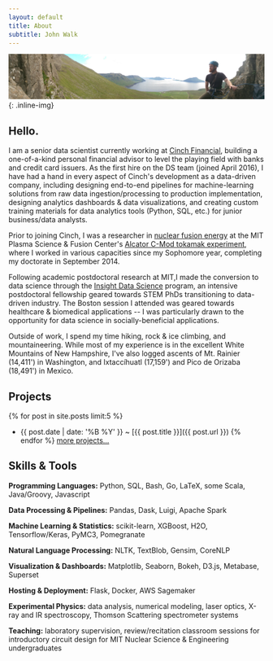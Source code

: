 ```yaml
---
layout: default
title: About
subtitle: John Walk
---
```


![ProfilePhoto](/images/headers/faroes.jpg){: .inline-img}

## Hello.

I am a senior data scientist currently working at
[Cinch Financial](https://cinchfinancial.com/), building a one-of-a-kind personal
financial advisor to level the playing field with banks and credit card issuers.
As the first hire on the DS team (joined April 2016), I have had a hand in every
aspect of Cinch's development as a data-driven company, including designing
end-to-end pipelines for machine-learning solutions from raw data
ingestion/processing to production implementation, designing analytics
dashboards & data visualizations, and creating custom training materials for
data analytics tools (Python, SQL, etc.) for junior business/data
analysts.

Prior to joining Cinch, I was a researcher in [nuclear fusion energy](/pages/fusionprimer)
at the MIT Plasma Science & Fusion Center's
[Alcator C-Mod tokamak experiment](http://www.psfc.mit.edu/research/magnetic-fusion-energy),
where I worked in various capacities since my Sophomore year, completing my
doctorate in September 2014.

Following academic postdoctoral research at MIT,I made the conversion to data
science through the [Insight Data Science](http://insightdatascience.com/)
program, an intensive postdoctoral fellowship geared towards STEM PhDs
transitioning to data-driven industry.  The Boston session I attended
was geared towards healthcare & biomedical applications -- I was
particularly drawn to the opportunity for data science in socially-beneficial
applications.

Outside of work, I spend my time hiking, rock & ice climbing, and
mountaineering.  While most of my experience is in the excellent White Mountains
of New Hampshire, I've also logged ascents of Mt. Rainier (14,411') in Washington,
and Ixtaccíhuatl (17,159') and Pico de Orizaba (18,491') in Mexico.

<!---
## Interests

ML & deep learning, statistical learning, natural language processing, data
engineering pipelines
-->

## Projects

{% for post in site.posts limit:5 %}
  - {{ post.date | date: '%B %Y' }} <span class="separator">~</span> [{{ post.title }}]({{ post.url }})
{% endfor %}
[more projects...](/pages/projects)

## Skills & Tools

**Programming Languages:** Python, SQL, Bash, Go, LaTeX, some Scala,
Java/Groovy, Javascript

**Data Processing & Pipelines:** Pandas, Dask, Luigi, Apache Spark

**Machine Learning & Statistics:** scikit-learn, XGBoost, H2O, Tensorflow/Keras,
PyMC3, Pomegranate

**Natural Language Processing:** NLTK, TextBlob, Gensim, CoreNLP

**Visualization & Dashboards:** Matplotlib, Seaborn, Bokeh, D3.js,
Metabase, Superset

**Hosting & Deployment:** Flask, Docker, AWS Sagemaker

**Experimental Physics:** data analysis, numerical modeling, laser optics,
X-ray and IR spectroscopy, Thomson Scattering spectrometer systems

**Teaching:** laboratory supervision, review/recitation classroom sessions for
introductory circuit design for MIT Nuclear Science & Engineering undergraduates
